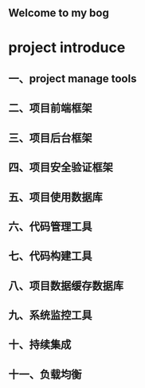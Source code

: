 ## Welcome to my bog

# project introduce

## 一、project manage tools

## 二、项目前端框架

## 三、项目后台框架

## 四、项目安全验证框架

## 五、项目使用数据库

## 六、代码管理工具

## 七、代码构建工具

## 八、项目数据缓存数据库

## 九、系统监控工具

## 十、持续集成

## 十一、负载均衡
